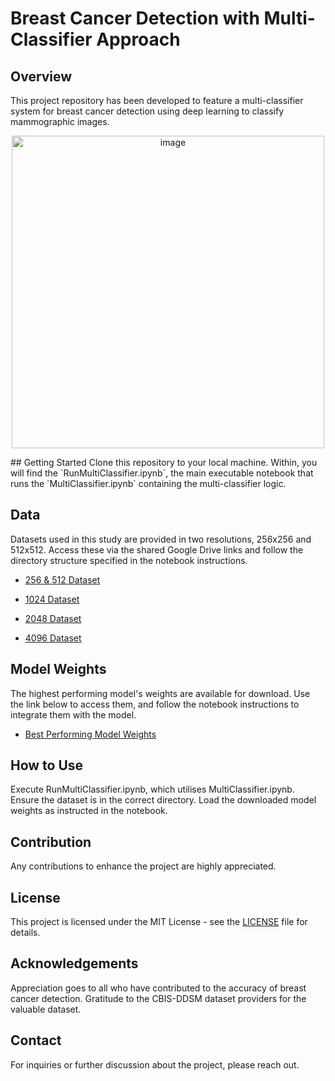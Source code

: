 # Breast Cancer Detection with Multi-Classifier Approach

## Overview
This project repository has been developed to feature a multi-classifier system for breast cancer detection using deep learning to classify mammographic images.

<p align="center">
<img width="500" alt="image" src="https://github.com/SeanBaek111/Breast-Cancer-Detection/assets/33170173/cf7ef6ab-052f-4ebb-904b-a2e5fbf52db1">
</p>
## Getting Started
Clone this repository to your local machine. Within, you will find the `RunMultiClassifier.ipynb`, the main executable notebook that runs the `MultiClassifier.ipynb` containing the multi-classifier logic.

## Data
Datasets used in this study are provided in two resolutions, 256x256 and 512x512. Access these via the shared Google Drive links and follow the directory structure specified in the notebook instructions.

- [256 & 512 Dataset](https://drive.google.com/file/d/1Lv7J1UpfxsfK8TPxUyzZ9wlCy82IiS_4/view?usp=sharing)
  
- [1024 Dataset](https://www.kaggle.com/datasets/seanbaek19/cbis-ddsm-1024/)

- [2048 Dataset](https://www.kaggle.com/datasets/seanbaek19/cbis-ddsm-2048)

- [4096 Dataset](https://www.kaggle.com/datasets/seanbaek19/cbis-ddsm-4096)

## Model Weights
The highest performing model's weights are available for download. Use the link below to access them, and follow the notebook instructions to integrate them with the model.

- [Best Performing Model Weights](https://drive.google.com/file/d/1Tf_fD87Btakk4TOty54YQtKy1lWhIuOI/view?usp=sharing)

## How to Use
Execute RunMultiClassifier.ipynb, which utilises MultiClassifier.ipynb.
Ensure the dataset is in the correct directory.
Load the downloaded model weights as instructed in the notebook.

## Contribution
Any contributions to enhance the project are highly appreciated.

## License
This project is licensed under the MIT License - see the [LICENSE](https://github.com/SeanBaek111/Breast-Cancer-Detection/blob/main/LICENSE) file for details.

## Acknowledgements
Appreciation goes to all who have contributed to the accuracy of breast cancer detection.
Gratitude to the CBIS-DDSM dataset providers for the valuable dataset.

## Contact
For inquiries or further discussion about the project, please reach out.
